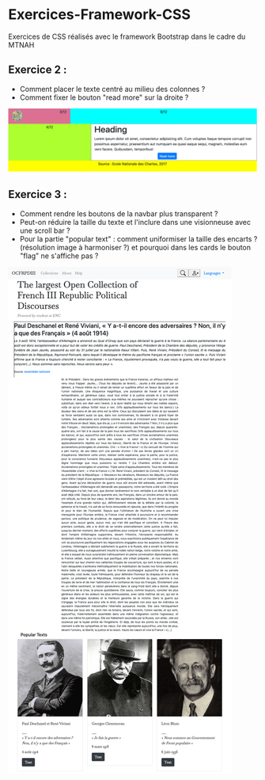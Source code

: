 # Exercices-Framework-CSS
Exercices de CSS réalisés avec le framework Bootstrap dans le cadre du MTNAH

## Exercice 2 : 

- Comment placer le texte centré au milieu des colonnes ?
- Comment fixer le bouton "read more" sur la droite ? 

![capture exercice 2](img/exercice2.png)

## Exercice 3 : 

- Comment rendre les boutons de la navbar plus transparent ? 
- Peut-on réduire la taille du texte et l'inclure dans une visionneuse avec une scroll bar ?
- Pour la partie "popular text" : comment uniformiser la taille des encarts ? (résolution image à harmoniser ?) et pourquoi dans les cards le bouton "flag" ne s'affiche pas ?

![capture exercice 2](img/exercice3.png)




